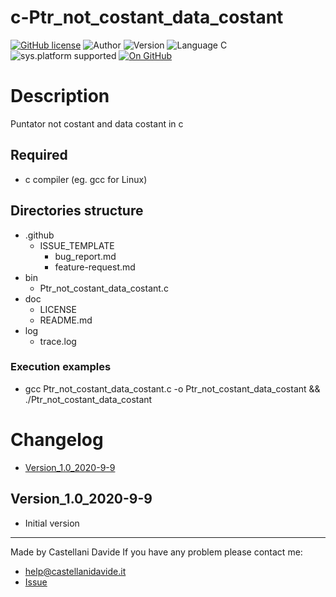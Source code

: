# c-Ptr_not_costant_data_costant
[![GitHub license](https://img.shields.io/badge/licence-GNU-green?style=flat)](https://github.com/CastellaniDavide/cpp-Ptr_not_costant_data_costant/blob/master/LICENSE) ![Author](https://img.shields.io/badge/author-Castellani%20Davide-green?style=flat) ![Version](https://img.shields.io/badge/version-v1.0-blue?style=flat) ![Language C](https://img.shields.io/badge/language-C-yellowgreen?style=flat) ![sys.platform supported](https://img.shields.io/badge/OS%20platform%20supported-Linux,%20Windows%20&%20Mac%20OS-blue?style=flat) [![On GitHub](https://img.shields.io/badge/on%20GitHub-True-green?style=flat&logo=github)](https://github.com/CastellaniDavide/c-Ptr_not_costant_data_costant)

# Description
Puntator not costant and data costant in c

## Required
 - c compiler (eg. gcc for Linux)
 
## Directories structure
 - .github
   - ISSUE_TEMPLATE
     - bug_report.md
     - feature-request.md
 - bin
	 - Ptr_not_costant_data_costant.c
 - doc
   - LICENSE
   - README.md
 - log
	 - trace.log
   
### Execution examples
   - gcc Ptr_not_costant_data_costant.c -o Ptr_not_costant_data_costant && ./Ptr_not_costant_data_costant

# Changelog
 - [Version_1.0_2020-9-9](#Version_10_2020-9-9)

## Version_1.0_2020-9-9
 - Initial version

---
Made by Castellani Davide 
If you have any problem please contact me:
- help@castellanidavide.it
- [Issue](https://github.com/CastellaniDavide/c-Ptr_not_costant_data_costant/issues)
